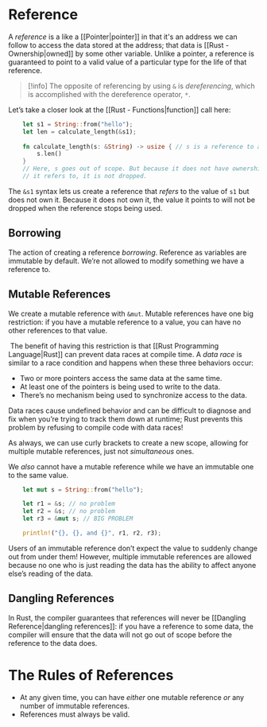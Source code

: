 # Reference
A *reference* is a like a [[Pointer|pointer]] in that it's an address we can follow to access the data stored at the address; that data is [[Rust - Ownership|owned]] by some other variable. Unlike a pointer, a reference is guaranteed to point to a valid value of a particular type for the life of that reference.

> [!info]
> The opposite of referencing by using `&` is *dereferencing*, which is accomplished with the dereference operator, `*`.

Let’s take a closer look at the [[Rust - Functions|function]] call here:
```Rust
    let s1 = String::from("hello");
    let len = calculate_length(&s1);
    
    fn calculate_length(s: &String) -> usize { // s is a reference to a String
	    s.len()
    }
    // Here, s goes out of scope. But because it does not have ownership of what
    // it refers to, it is not dropped.
```
The `&s1` syntax lets us create a reference that *refers* to the value of `s1` but does not own it. Because it does not own it, the value it points to will not be dropped when the reference stops being used.

## Borrowing

The action of creating a reference *borrowing*. Reference as variables are immutable by default. We’re not allowed to modify something we have a reference to.

## Mutable References
We create a mutable reference with `&mut`. Mutable references have one big restriction: if you have a mutable reference to a value, you can have no other references to that value.

 The benefit of having this restriction is that [[Rust Programming Language|Rust]] can prevent data races at compile time. A _data race_ is similar to a race condition and happens when these three behaviors occur:

- Two or more pointers access the same data at the same time.
- At least one of the pointers is being used to write to the data.
- There’s no mechanism being used to synchronize access to the data.

Data races cause undefined behavior and can be difficult to diagnose and fix when you’re trying to track them down at runtime; Rust prevents this problem by refusing to compile code with data races!

As always, we can use curly brackets to create a new scope, allowing for multiple mutable references, just not _simultaneous_ ones.

We _also_ cannot have a mutable reference while we have an immutable one to the same value.

```Rust
    let mut s = String::from("hello");

    let r1 = &s; // no problem
    let r2 = &s; // no problem
    let r3 = &mut s; // BIG PROBLEM

    println!("{}, {}, and {}", r1, r2, r3);
```

Users of an immutable reference don’t expect the value to suddenly change out from under them! However, multiple immutable references are allowed because no one who is just reading the data has the ability to affect anyone else’s reading of the data.

## Dangling References

In Rust, the compiler guarantees that references will never be [[Dangling Reference|dangling references]]: if you have a reference to some data, the compiler will ensure that the data will not go out of scope before the reference to the data does.

# The Rules of References
- At any given time, you can have *either* one mutable reference *or* any number of immutable references.
- References must always be valid.